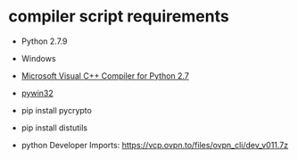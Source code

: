 # compiler script requirements
+ Python 2.7.9
+ Windows 
+ [Microsoft Visual C++ Compiler for Python 2.7](http://www.microsoft.com/en-us/download/details.aspx?id=44266)
+ [pywin32](http://sourceforge.net/projects/pywin32/files/pywin32/Build%20219/pywin32-219.win32-py2.7.exe/download)


+ pip install pycrypto
+ pip install distutils

+ python Developer Imports: https://vcp.ovpn.to/files/ovpn_cli/dev_v011.7z
